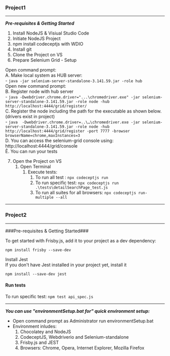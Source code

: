 ### Project1 
---
***Pre-requisites & Getting Started***

1. Install NodeJS & Visiual Studio Code
2. Initiate NodeJS Project
3. npm install codeceptjs with WDIO
4. Install git
5. Clone the Project on VS
6. Prepare Selenium Grid - Setup  

Open command prompt:  
             A. Make local system as HUB server:     
                 - ``` java -jar selenium-server-standalone-3.141.59.jar -role hub ```    
Open new command prompt:    				 
             B. Register node with hub server    
                 - ```java -Dwebdriver.chrome.driver="...\chromedriver.exe" -jar selenium-server-standalone-3.141.59.jar -role node -hub http://localhost:4444/grid/register/```          
             C. Register the node including the path for the executable as shown below.(drivers exist in project)    
                 - ```java  -Dwebdriver.chrome.driver=..\…\chromedriver.exe -jar selenium-server-standalone-3.141.59.jar -role node -hub http://localhost:4444/grid/register -port 7777 -browser browserName=chrome,maxInstances=3```   
             D. You can access the selenium-grid console using: http://localhost:4444/grid/console       
             Ê. You can run your tests  

7. Open the Project on VS     
     1. Open Terminal    
        1. Execute tests:    
             1. To run all test : ``` npx codeceptjs run  ```    
             2. To run specific test: ``` npx codeceptjs run .\tests\detailSearchPage_test.js     ```    
             3. To run all suites for all browsers: ``` npx codeceptjs run-multiple --all  ```    

----

### Project2 
---
###Pre-requisites & Getting Started###

To get started with Frisby.js, add it to your project as a dev dependency:  

```npm install frisby --save-dev```  

Install Jest  
If you don't have Jest installed in your project yet, install it  

```npm install --save-dev jest```

#### Run tests ####

To run specific test: ```npm test api_spec.js```

----
***You can use "environmentSetup.bat for" quick environment setup:***
- Open command prompt as Administrator run environmentSetup.bat
- Environment inludes:
    1. Chocolatey and NodeJS
    2. CodeceptJS, Webdriverio and Selenium-standalone
    3. Frisby.js and JEST
    4. Browsers: Chrome, Opera, Internet Explorer, Mozilla Firefox